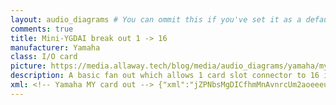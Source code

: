 ```yaml
---
layout: audio_diagrams # You can ommit this if you've set it as a default
comments: true
title: Mini-YGDAI break out 1 -> 16
manufacturer: Yamaha
class: I/O card
picture: https://media.allaway.tech/blog/media/audio_diagrams/yamaha/my_card_out.jpg # 200 x 110
description: A basic fan out which allows 1 card slot connector to 16 individual outputs.
xml: <!-- Yamaha MY card out --> {"xml":"jZPNbsMgDICfhmMnAvnrcUm2aoeeeuqRNKygJSEidGn39DMJSzVNtSYFMP5s7Fg24WV33VkxqL1pZEv4C+GlNcYtUnctZdsSRnVDeEUYo7AIe31Ao5nSQVjZu/84sMXhU7QXuWiOohNKEJaKbiC86OvRH3vd681xVz2/gXVtpfiA01wc7CdhGzBvIV5RW5DOXoJM6GZ9ZVaBJkqXeKO7tSGeNZe+kT4dCjaT0k4eBnHydIKygE65DupSRSC+m94d9JeHEYP7YHTvRv9QUsAH/1rSp8Tv60ogSAksmhlNEQhPIjBHIIsxuEUgx7KNIwxmCEw4BrGEUiyhDEsow2qbY7XNsdpu/9QWPt9Nc+NK6+T1YfPPqtD5O2k66ewNTCbdOBUswoBQJfVZBTcWB6UYF8V59b3PEghhnH6u97Gd2a+p/gY=","w":120,"h":240,"aspect":"fixed","title":"Yamaha MY card out"}
---
```

